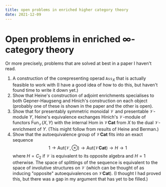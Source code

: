 ```yaml
---
title: open problems in enriched higher category theory
date: 2021-12-09
---
```


# Open problems in enriched $\infty$-category theory

Or more precisely, problems that are solved at best in a paper I haven't read.

1. A construction of the corepresenting operad $\mathtt{Ass}_X$ that is actually feasible to work with (I have a good idea of how to do this, but haven't found time to write it down yet.)
2. Show that Heine's construction of adjoint enrichments specialises to both Gepner-Haugseng and Hinich's construction on each object (probably one of these is shown in the paper and the other is open).
3. Show that for presentably symmetric monoidal $\mathcal{V}$ and presentable $\mathcal{V}$-module $Y$, Heine's equivalence exchanges Hinich's $\mathcal{V}$-module of functors $\mathrm{Fun}_\mathcal{V}(X,Y)$ with the internal Hom in $\mathcal{V}\mathbf{Cat}$ from $X$ to the dual $\mathcal{V}$-enrichment of $Y$. (This might follow from results of Heine and Berman.)
4. Show that the autoequivalence group of $\mathcal{V}\mathbf{Cat}$ fits into an exact sequence
   $$
   1\rightarrow  \mathrm{Aut}(\mathcal{V},\otimes)\rightarrow\mathrm{Aut}(\mathcal{V}\mathbf{Cat}) \rightarrow H \rightarrow 1
   $$
   where $H=C_2$ if $\mathcal{V}$ is equivalent to its opposite algebra and $H=1$ otherwise. The space of splittings of the sequence is equivalent to the space of involutive structures on $\mathcal{V}$ (which can be thought of as inducing "opposite" autoequivalences on $\mathcal{V}\mathbf{Cat}$). (I thought I had proved this, but there was a gap in my argument that has yet to be filled.)
